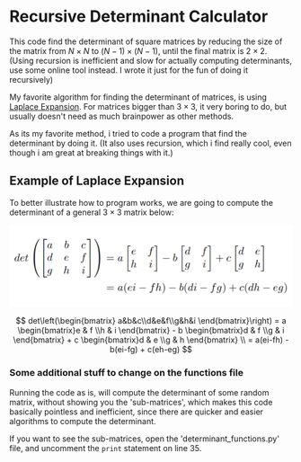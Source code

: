 # Recursive Determinant Calculator

This code find the determinant of square matrices by reducing the size of the matrix from $N\times N$ to $(N-1)\times (N-1)$, until the final matrix is $2\times 2$. (Using recursion is inefficient and slow for actually computing determinants, use some online tool instead. I wrote it just for the fun of doing it recursively)

My favorite algorithm for finding the determinant of matrices, is using [Laplace Expansion](https://en.wikipedia.org/wiki/Laplace_expansion). For matrices bigger than $3\times 3$, it very boring to do, but usually doesn't need as much brainpower as other methods.

As its my favorite method, i tried to code a program that find the determinant by doing it. (It also uses recursion, which i find really cool, even though i am great at breaking things with it.)

## Example of Laplace Expansion

To better illustrate how to program works, we are going to compute the determinant of a general $3\times 3$ matrix below:



![Example of 3x3 determinant calculation](3by3-determinant.png "3x3 Determinant")


$$ det\left(\begin{bmatrix}
        a&b&c\\d&e&f\\g&h&i
    \end{bmatrix}\right) = a   \begin{bmatrix}e & f \\h & i \end{bmatrix} - b   \begin{bmatrix}d & f \\g & i \end{bmatrix} + c  \begin{bmatrix}d & e \\g & h \end{bmatrix} \\
    = a(ei-fh) - b(ei-fg) + c(eh-eg) $$

### Some additional stuff to change on the functions file

Running the code as is, will compute the determinant of some random matrix, without showing you the 'sub-matrices', which makes this code basically pointless and inefficient, since there are quicker and easier algorithms to compute the determinant.

If you want to see the sub-matrices, open the 'determinant_functions.py' file, and uncomment the `print` statement on line 35.